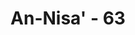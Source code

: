 ---
title: "An-Nisa' - 63"
no: 63
arabic_no: ٦٣
ayah: اُولٰۤىِٕكَ الَّذِيْنَ يَعْلَمُ اللّٰهُ مَا فِيْ قُلُوْبِهِمْ فَاَعْرِضْ عَنْهُمْ وَعِظْهُمْ وَقُلْ لَّهُمْ فِيْٓ  اَنْفُسِهِمْ قَوْلًا ۢ بَلِيْغًا 
translation: "Mereka itu adalah orang-orang yang (sesungguhnya) Allah mengetahui apa yang ada di dalam hatinya. Karena itu berpalinglah kamu dari mereka, dan berilah mereka nasihat, dan katakanlah kepada mereka perkataan yang membekas pada jiwanya."
tafsir: "Demikianlah kelicikan dari orang-orang munafik, tetapi ayat ini menyatakan dengan tegas bahwa mereka itu adalah orang-orang yang telah diketahui apa yang tersimpan di dalam hati mereka, yaitu sifat dengki dan keinginan untuk melakukan tipu muslihat yang merugikan kaum Muslimin. Oleh karena itu Allah memerintahkan kepada Rasulullah dan kaum Muslimin agar jangan mempercayai mereka dan jangan terpedaya oleh tipu muslihat mereka. Di samping itu hendaklah mereka diberi peringatan dan pelajaran dengan kata-kata yang dapat mengembalikan mereka kepada kesadaran dan keinsafan sehingga mereka bebas dari sifat kemunafikan, dan benar-benar menjadi orang yang beriman."
---